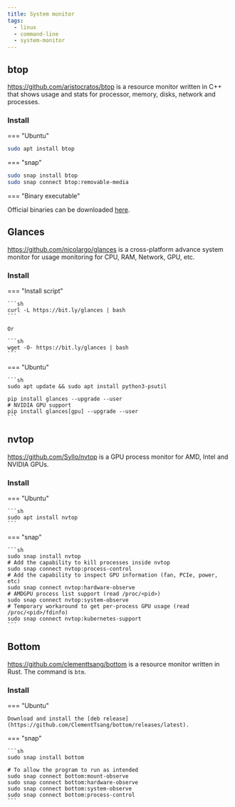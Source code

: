 ```yaml
---
title: System monitor
tags:
  - linux
  - command-line
  - system-monitor
---
```


## btop

https://github.com/aristocratos/btop is a resource monitor written in C++ that shows usage and stats for processor, memory, disks, network and processes.

### Install

=== "Ubuntu"

```sh
sudo apt install btop
```

=== "snap"

```sh
sudo snap install btop
sudo snap connect btop:removable-media
```

=== "Binary executable"

Official binaries can be downloaded [here](https://github.com/aristocratos/btop/releases).

## Glances

https://github.com/nicolargo/glances is a cross-platform advance system monitor for usage monitoring for CPU, RAM, Network, GPU, etc.

### Install

=== "Install script"

    ```sh
    curl -L https://bit.ly/glances | bash
    ```

    Or

    ```sh
    wget -O- https://bit.ly/glances | bash
    ```

=== "Ubuntu"

    ```sh
    sudo apt update && sudo apt install python3-psutil

    pip install glances --upgrade --user
    # NVIDIA GPU support
    pip install glances[gpu] --upgrade --user
    ```

## nvtop

https://github.com/Syllo/nvtop is a GPU process monitor for AMD, Intel and NVIDIA GPUs.

### Install

=== "Ubuntu"

    ```sh
    sudo apt install nvtop
    ```

=== "snap"

    ```sh
    sudo snap install nvtop
    # Add the capability to kill processes inside nvtop
    sudo snap connect nvtop:process-control
    # Add the capability to inspect GPU information (fan, PCIe, power, etc)
    sudo snap connect nvtop:hardware-observe
    # AMDGPU process list support (read /proc/<pid>)
    sudo snap connect nvtop:system-observe
    # Temporary workaround to get per-process GPU usage (read /proc/<pid>/fdinfo)
    sudo snap connect nvtop:kubernetes-support
    ```

## Bottom

https://github.com/clementtsang/bottom is a resource monitor written in Rust. The command is `btm`.

### Install

=== "Ubuntu"

    Download and install the [deb release](https://github.com/ClementTsang/bottom/releases/latest).

=== "snap"

    ```sh
    sudo snap install bottom

    # To allow the program to run as intended
    sudo snap connect bottom:mount-observe
    sudo snap connect bottom:hardware-observe
    sudo snap connect bottom:system-observe
    sudo snap connect bottom:process-control
    ```
